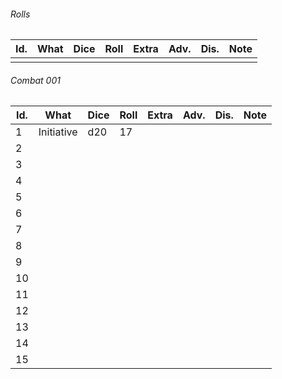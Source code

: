 

###### Rolls
| Id. | What | Dice | Roll | Extra | Adv. | Dis. | Note |
| --- | ---- | ---- | ---- | ----- | ---- | ---- | ---- |
|     |      |      |      |       |      |      |      |

###### Combat 001
| Id. | What       | Dice | Roll | Extra | Adv. | Dis. | Note |
| --- | ---------- | ---- | ---- | ----- | ---- | ---- | ---- |
| 1   | Initiative | d20  | 17   |       |      |      |      |
| 2   |            |      |      |       |      |      |      |
| 3   |            |      |      |       |      |      |      |
| 4   |            |      |      |       |      |      |      |
| 5   |            |      |      |       |      |      |      |
| 6   |            |      |      |       |      |      |      |
| 7   |            |      |      |       |      |      |      |
| 8   |            |      |      |       |      |      |      |
| 9   |            |      |      |       |      |      |      |
| 10  |            |      |      |       |      |      |      |
| 11  |            |      |      |       |      |      |      |
| 12  |            |      |      |       |      |      |      |
| 13  |            |      |      |       |      |      |      |
| 14  |            |      |      |       |      |      |      |
| 15  |            |      |      |       |      |      |      |
